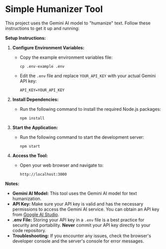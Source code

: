 # Simple Humanizer Tool

This project uses the Gemini AI model to "humanize" text. Follow these instructions to get it up and running:

**Setup Instructions:**

1.  **Configure Environment Variables:**
    *   Copy the example environment variables file:
        ```
        cp .env-example .env
        ```
    *   Edit the `.env` file and replace `YOUR_API_KEY` with your actual Gemini API key:

        ```
        API_KEY=YOUR_API_KEY
        ```

2.  **Install Dependencies:**

    *   Run the following command to install the required Node.js packages:

        ```
        npm install
        ```

3.  **Start the Application:**

    *   Run the following command to start the development server:

        ```
        npm start
        ```

4.  **Access the Tool:**

    *   Open your web browser and navigate to:

        ```
        http://localhost:3000
        ```

**Notes:**

*   **Gemini AI Model:** This tool uses the Gemini AI model for text humanization.
*   **API Key:** Make sure your API key is valid and has the necessary permissions to access the Gemini AI service. You can obtain an API key from [Google AI Studio](https://makersuite.google.com/).
*   **.env File:** Storing your API key in a `.env` file is a best practice for security and portability. **Never** commit your API key directly to your code repository.
*   **Troubleshooting:** If you encounter any issues, check the browser's developer console and the server's console for error messages.
